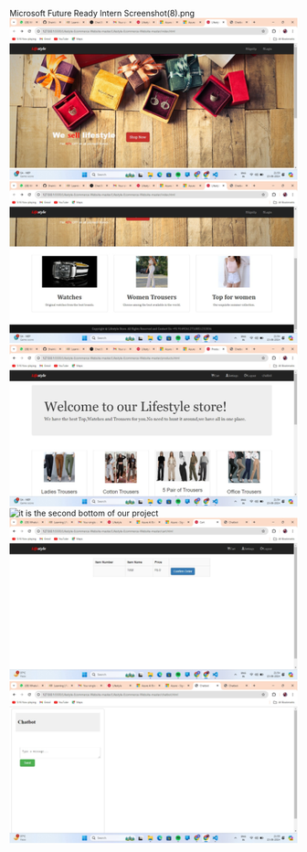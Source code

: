 Microsoft Future Ready Intern
Screenshot(8).png
![it is the landig page of our project](landingpage.jpg)
![it is the bottom section of our landing page](bottom.jpg)
![it is the second page of our project](2ndpage.jpg)
![it is the second bottom of our project](2ndpagebottom.jpg)
![it is the order section of our project](order.jpg)
![it is the chatbot ai of our project](chatbot.jpg)
